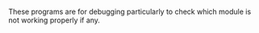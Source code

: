 These programs are for debugging particularly to check which module is not working properly if any.

